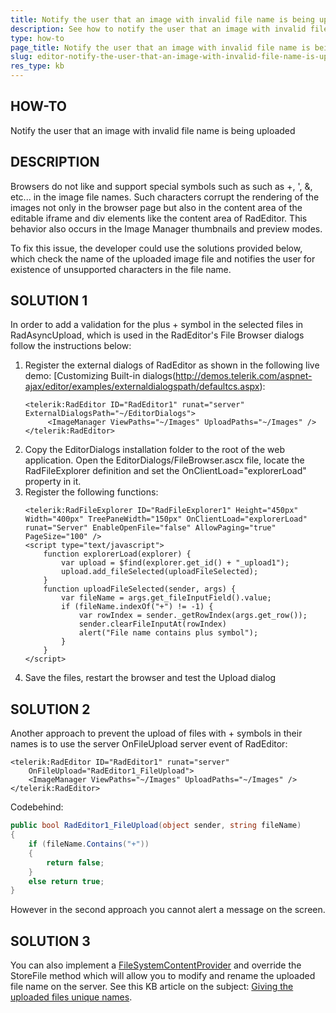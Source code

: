 ```yaml
---
title: Notify the user that an image with invalid file name is being uploaded
description: See how to notify the user that an image with invalid file name is being uploaded in RadEditor.
type: how-to
page_title: Notify the user that an image with invalid file name is being uploaded
slug: editor-notify-the-user-that-an-image-with-invalid-file-name-is-uploaded
res_type: kb
---
```


## HOW-TO
Notify the user that an image with invalid file name is being uploaded

## DESCRIPTION
Browsers do not like and support special symbols such as such as +, ', &, etc... in the image file names. Such characters corrupt the rendering of the images not only in the browser page but also in the content area of the editable iframe and div elements like the content area of RadEditor. This behavior also occurs in the Image Manager thumbnails and preview modes.

To fix this issue, the developer could use the solutions provided below, which check the name of the uploaded image file and notifies the user for existence of unsupported characters in the file name.

## SOLUTION 1
In order to add a validation for the plus + symbol in the selected files in RadAsyncUpload, which is used in the RadEditor's File Browser dialogs follow the instructions below:

1. Register the external dialogs of RadEditor as shown in the following live demo: [Customizing Built-in dialogs(http://demos.telerik.com/aspnet-ajax/editor/examples/externaldialogspath/defaultcs.aspx):
	````ASP.NET
	<telerik:RadEditor ID="RadEditor1" runat="server" ExternalDialogsPath="~/EditorDialogs">
		 <ImageManager ViewPaths="~/Images" UploadPaths="~/Images" />
	</telerik:RadEditor>
	````
2. Copy the EditorDialogs installation folder to the root of the web application. Open the EditorDialogs/FileBrowser.ascx file, locate the RadFileExplorer definition and set the OnClientLoad="explorerLoad" property in it.
3. Register the following functions:
	````ASP.NET
	<telerik:RadFileExplorer ID="RadFileExplorer1" Height="450px" Width="400px" TreePaneWidth="150px" OnClientLoad="explorerLoad"
	runat="Server" EnableOpenFile="false" AllowPaging="true" PageSize="100" />
	<script type="text/javascript">
		function explorerLoad(explorer) {
			var upload = $find(explorer.get_id() + "_upload1");
			upload.add_fileSelected(uploadFileSelected);
		}
		function uploadFileSelected(sender, args) {
			var fileName = args.get_fileInputField().value;
			if (fileName.indexOf("+") != -1) {
				var rowIndex = sender._getRowIndex(args.get_row());
				sender.clearFileInputAt(rowIndex)
				alert("File name contains plus symbol");
			}
		}
	</script>
	````
4. Save the files, restart the browser and test the Upload dialog

## SOLUTION 2
Another approach to prevent the upload of files with + symbols in their names is to use the server OnFileUpload server event of RadEditor:

````ASP.NET
<telerik:RadEditor ID="RadEditor1" runat="server"
    OnFileUpload="RadEditor1_FileUpload">
    <ImageManager ViewPaths="~/Images" UploadPaths="~/Images" />
</telerik:RadEditor>
````

Codebehind:

````C#
public bool RadEditor1_FileUpload(object sender, string fileName)
{
    if (fileName.Contains("+"))
    {
        return false;
    }
    else return true;
}
````

However in the second approach you cannot alert a message on the screen.

## SOLUTION 3
You can also implement a [FileSystemContentProvider](https://docs.telerik.com/devtools/aspnet-ajax/controls/editor/functionality/dialogs/examples/custom-filebrowsercontentprovider) and override the StoreFile method which will allow you to modify and rename the uploaded file name on the server. See this KB article on the subject: [Giving the uploaded files unique names](https://www.telerik.com/support/kb/aspnet-ajax/editor/giving-the-uploaded-files-unique-names).

